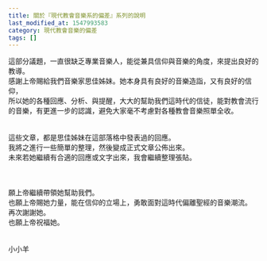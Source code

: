 ```yaml
---
title: 關於『現代教會音樂系的偏差』系列的說明
last_modified_at: 1547993583
category: 現代教會音樂的偏差
tags: []
---
```


<p>這部分議題，一直很缺乏專業音樂人，能從兼具信仰與音樂的角度，來提出良好的教導。<br/>感謝上帝賜給我們音樂家思佳姊妹。<!--more-->她本身具有良好的音樂造詣，又有良好的信仰，<br/>所以她的各種回應、分析、與提醒，大大的幫助我們這時代的信徒，能對教會流行的音樂，有更進一步的認識，避免大家毫不考慮對各種教會音樂照單全收。<br/><br/><br/>這些文章，都是思佳姊妹在這部落格中發表過的回應。<br/>我將之進行一些簡單的整理，然後變成正式文章公佈出來。<br/>未來若她繼續有合適的回應或文字出來，我會繼續整理張貼。<br/><br/><br/><br/>願上帝繼續帶領她幫助我們。<br/>也願上帝賜她力量，能在信仰的立場上，勇敢面對這時代偏離聖經的音樂潮流。<br/>再次謝謝她。<br/>也願上帝祝福她。<br/><br/><br/>小小羊<br/></p><p> </p><br/>
